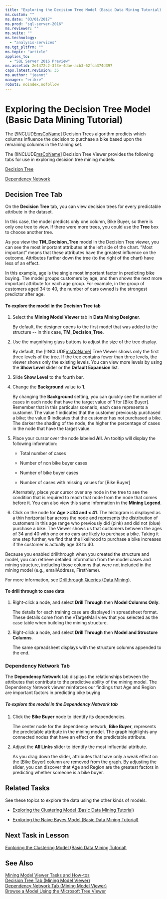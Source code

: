 ```yaml
---
title: "Exploring the Decision Tree Model (Basic Data Mining Tutorial) | Microsoft Docs"
ms.custom: ""
ms.date: "03/01/2017"
ms.prod: "sql-server-2016"
ms.reviewer: ""
ms.suite: ""
ms.technology: 
  - "analysis-services"
ms.tgt_pltfrm: ""
ms.topic: "article"
applies_to: 
  - "SQL Server 2016 Preview"
ms.assetid: 2e1472c2-3f3e-4dae-acb3-62fca374d397
caps.latest.revision: 35
ms.author: "jeannt"
manager: "erikre"
robots: noindex,nofollow
---
```

# Exploring the Decision Tree Model (Basic Data Mining Tutorial)
The [!INCLUDE[msCoName](../a9notintoc/includes/msconame-md.md)] Decision Trees algorithm predicts which columns influence the decision to purchase a bike based upon the remaining columns in the training set.  
  
The [!INCLUDE[msCoName](../a9notintoc/includes/msconame-md.md)] Decision Tree Viewer provides the following tabs for use in exploring decision tree mining models:  
  
[Decision Tree](#Decision_Tree_Tab)  
  
[Dependency Network](#Dependency_Network_Tab)  
  
## <a name="Decision_Tree_Tab"></a>Decision Tree Tab  
On the **Decision Tree** tab, you can view decision trees for every predictable attribute in the dataset.  
  
In this case, the model predicts only one column, Bike Buyer, so there is only one tree to view. If there were more trees, you could use the **Tree** box to choose another tree.  
  
As you view the **TM_Decision_Tree** model in the Decision Tree viewer, you can see the most important attributes at the left side of the chart. “Most important” means that these attributes have the greatest influence on the outcome. Attributes further down the tree (to the right of the chart) have less of an effect.  
  
In this example, age is the single most important factor in predicting bike buying. The model groups customers by age, and then shows the next more important attribute for each age group. For example, in the group of customers aged 34 to 40, the number of cars owned is the strongest predictor after age.  
  
#### To explore the model in the Decision Tree tab  
  
1.  Select the **Mining Model Viewer** tab in **Data Mining Designer**.  
  
    By default, the designer opens to the first model that was added to the structure -- in this case, **TM_Decision_Tree**.  
  
2.  Use the magnifying glass buttons to adjust the size of the tree display.  
  
    By default, the [!INCLUDE[msCoName](../a9notintoc/includes/msconame-md.md)] Tree Viewer shows only the first three levels of the tree. If the tree contains fewer than three levels, the viewer shows only the existing levels. You can view more levels by using the **Show Level** slider or the **Default Expansion** list.  
  
3.  Slide **Show Level** to the fourth bar.  
  
4.  Change the **Background** value to **1**.  
  
    By changing the **Background** setting, you can quickly see the number of cases in each node that have the target value of **1** for [Bike Buyer]. Remember that in this particular scenario, each case represents a customer. The value **1** indicates that the customer previously purchased a bike; the value **0** indicates that the customer has not purchased a bike. The darker the shading of the node, the higher the percentage of cases in the node that have the target value.  
  
5.  Place your cursor over the node labeled **All**. An tooltip will display the following information:  
  
    -   Total number of cases  
  
    -   Number of non bike buyer cases  
  
    -   Number of bike buyer cases  
  
    -   Number of cases with missing values for [Bike Buyer]  
  
    Alternately, place your cursor over any node in the tree to see the condition that is required to reach that node from the node that comes before it. You can also view this same information in the **Mining Legend**.  
  
6.  Click on the node for **Age >=34 and < 41**. The histogram is displayed as a thin horizontal bar across the node and represents the distribution of customers in this age range who previously did (pink) and did not (blue) purchase a bike. The Viewer shows us that customers between the ages of 34 and 40 with one or no cars are likely to purchase a bike. Taking it one step further, we find that the likelihood to purchase a bike increases if the customer is actually age 38 to 40.  
  
Because you enabled drillthrough when you created the structure and model, you can retrieve detailed information from the model cases and mining structure, including those columns that were not included in the mining model (e.g., emailAddress, FirstName).  
  
For more information, see [Drillthrough Queries &#40;Data Mining&#41;](../analysis-services/data-mining/drillthrough-queries-data-mining.md).  
  
#### To drill through to case data  
  
1.  Right-click a node, and select **Drill Through** then **Model Columns Only**.  
  
    The details for each training case are displayed in spreadsheet format. These details come from the vTargetMail view that you selected as the case table when building the mining structure.  
  
2.  Right-click a node, and select **Drill Through** then **Model and Structure Columns**.  
  
    The same spreadsheet displays with the structure columns appended to the end.  
  
  
### <a name="Dependency_Network_Tab"></a>Dependency Network Tab  
The **Dependency Network** tab displays the relationships between the attributes that contribute to the predictive ability of the mining model. The Dependency Network viewer reinforces our findings that Age and Region are important factors in predicting bike buying.  
  
##### To explore the model in the Dependency Network tab  
  
1.  Click the **Bike Buyer** node to identify its dependencies.  
  
    The center node for the dependency network, **Bike Buyer**, represents the predictable attribute in the mining model. The graph highlights any connected nodes that have an effect on the predictable attribute.  
  
2.  Adjust the **All Links** slider to identify the most influential attribute.  
  
    As you drag down the slider, attributes that have only a weak effect on the [Bike Buyer] column are removed from the graph. By adjusting the slider, you can discover that Age and Region are the greatest factors in predicting whether someone is a bike buyer.  
  
## Related Tasks  
See these topics to explore the data using the other kinds of models.  
  
-   [Exploring the Clustering Model &#40;Basic Data Mining Tutorial&#41;](../a9notintoc/exploring-the-clustering-model-basic-data-mining-tutorial.md)  
  
-   [Exploring the Naive Bayes Model &#40;Basic Data Mining Tutorial&#41;](../a9notintoc/exploring-the-naive-bayes-model-basic-data-mining-tutorial.md)  
  
## Next Task in Lesson  
[Exploring the Clustering Model &#40;Basic Data Mining Tutorial&#41;](../a9notintoc/exploring-the-clustering-model-basic-data-mining-tutorial.md)  
  
## See Also  
[Mining Model Viewer Tasks and How-tos](../analysis-services/data-mining/mining-model-viewer-tasks-and-how-tos.md)  
[Decision Tree Tab &#40;Mining Model Viewer&#41;](../a9retired/decision-tree-tab-mining-model-viewer.md)  
[Dependency Network Tab &#40;Mining Model Viewer&#41;](../a9retired/dependency-network-tab-mining-model-viewer.md)  
[Browse a Model Using the Microsoft Tree Viewer](../analysis-services/data-mining/browse-a-model-using-the-microsoft-tree-viewer.md)  
  
